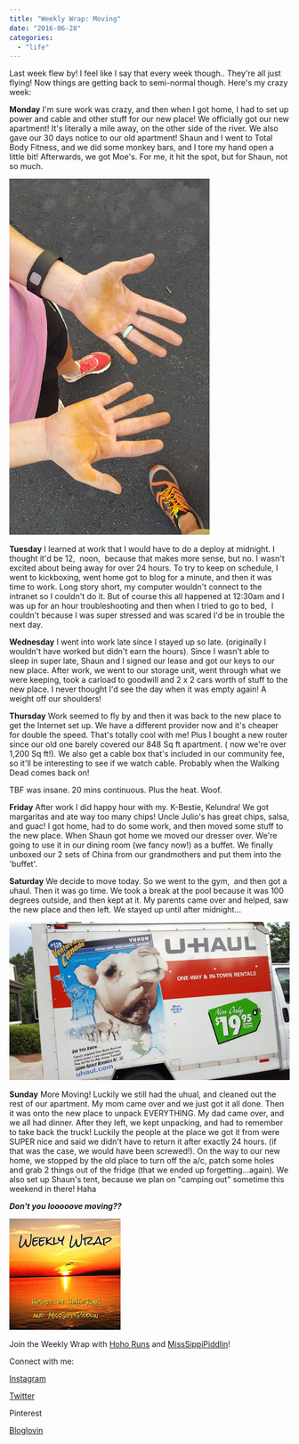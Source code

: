 ```yaml
---
title: "Weekly Wrap: Moving"
date: "2016-06-28"
categories: 
  - "life"
---
```


Last week flew by! I feel like I say that every week though.. They're all just flying! Now things are getting back to semi-normal though. Here's my crazy week:

**Monday** I'm sure work was crazy, and then when I got home, I had to set up power and cable and other stuff for our new place! We officially got our new apartment! It's literally a mile away, on the other side of the river. We also gave our 30 days notice to our old apartment! Shaun and I went to Total Body Fitness, and we did some monkey bars, and I tore my hand open a little bit! Afterwards, we got Moe's. For me, it hit the spot, but for Shaun, not so much.

[![](images/20160620_201230.jpg)](https://4.bp.blogspot.com/-hmvfclXx9EE/V3HiASsZG5I/AAAAAAABZQI/UdrpzjRjF0ELBHcTH0DoxvmOma5muztFgCKgB/s1600/20160620_201230.jpg)

**Tuesday** I learned at work that I would have to do a deploy at midnight. I thought it'd be 12,  noon,  because that makes more sense, but no. I wasn't excited about being away for over 24 hours. To try to keep on schedule, I went to kickboxing, went home got to blog for a minute, and then it was time to work. Long story short, my computer wouldn't connect to the intranet so I couldn't do it. But of course this all happened at 12:30am and I was up for an hour troubleshooting and then when I tried to go to bed,  I couldn't because I was super stressed and was scared I'd be in trouble the next day.

**Wednesday** I went into work late since I stayed up so late. (originally I wouldn't have worked but didn't earn the hours). Since I wasn't able to sleep in super late, Shaun and I signed our lease and got our keys to our new place. After work, we went to our storage unit, went through what we were keeping, took a carload to goodwill and 2 x 2 cars worth of stuff to the new place. I never thought I'd see the day when it was empty again! A weight off our shoulders!

**Thursday** Work seemed to fly by and then it was back to the new place to get the Internet set up. We have a different provider now and it's cheaper for double the speed. That's totally cool with me! Plus I bought a new router since our old one barely covered our 848 Sq ft apartment. ( now we're over 1,200 Sq ft!). We also get a cable box that's included in our community fee, so it'll be interesting to see if we watch cable. Probably when the Walking Dead comes back on!

TBF was insane. 20 mins continuous. Plus the heat. Woof.

**Friday** After work I did happy hour with my. K-Bestie, Kelundra! We got margaritas and ate way too many chips! Uncle Julio's has great chips, salsa, and guac! I got home, had to do some work, and then moved some stuff to the new place. When Shaun got home we moved our dresser over. We're going to use it in our dining room (we fancy now!) as a buffet. We finally unboxed our 2 sets of China from our grandmothers and put them into the 'buffet'.

**Saturday** We decide to move today. So we went to the gym,  and then got a uhaul. Then it was go time. We took a break at the pool because it was 100 degrees outside, and then kept at it. My parents came over and helped, saw the new place and then left. We stayed up until after midnight...

[![](images/20160626_194204-01.jpeg)](https://4.bp.blogspot.com/-0oXUuYtTLKo/V3Hh4o7fQvI/AAAAAAABZQA/Ea0QcOcmfwIolgH6MEXtmX49ihzFzvB8QCKgB/s1600/20160626_194204-01.jpeg)

**Sunday** More Moving! Luckily we still had the uhual, and cleaned out the rest of our apartment. My mom came over and we just got it all done. Then it was onto the new place to unpack EVERYTHING. My dad came over, and we all had dinner. After they left, we kept unpacking, and had to remember to take back the truck! Luckily the people at the place we got it from were SUPER nice and said we didn't have to return it after exactly 24 hours. (if that was the case, we would have been screwed!). On the way to our new home, we stopped by the old place to turn off the a/c, patch some holes and grab 2 things out of the fridge (that we ended up forgetting...again). We also set up Shaun's tent, because we plan on "camping out" sometime this weekend in there! Haha

**_Don't you looooove moving??_**

[![](images/WeeklyWrap.jpg)](https://2.bp.blogspot.com/-7r-do0j0IY4/VcO0gTqEiUI/AAAAAAAABmw/WEjF7v2xsy0/s320/WeeklyWrap.jpg)

Join the Weekly Wrap with [Hoho Runs](https://hohoruns.blogspot.com/) and [MissSippiPiddlin](http://www.misssippipiddlin.com/)!

Connect with me:

[Instagram](https://www.instagram.com/codebikerun/)

[Twitter](https://twitter.com/kaleighcodes)

Pinterest

[Bloglovin](https://www.bloglovin.com/blogs/codebikerun-12713491)

